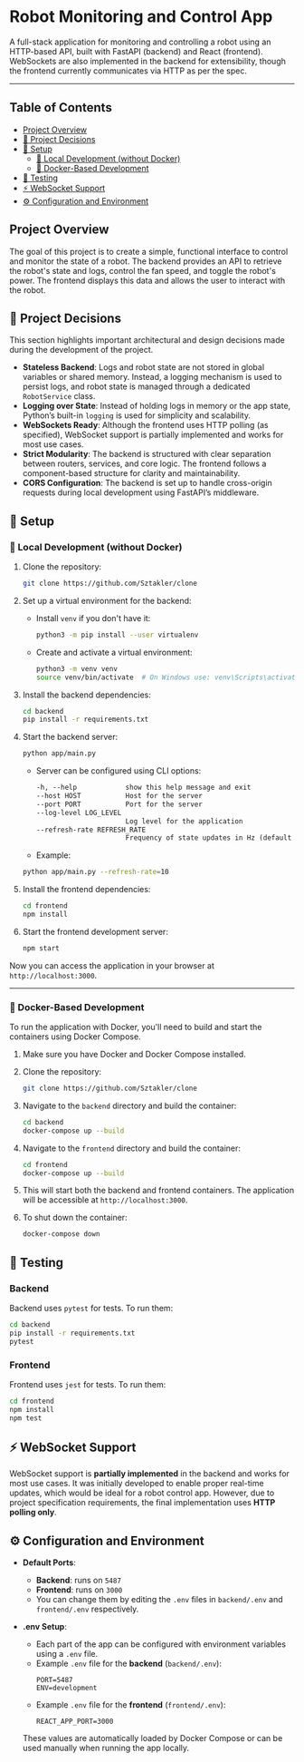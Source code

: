 # Robot Monitoring and Control App

A full-stack application for monitoring and controlling a robot using an HTTP-based API, built with FastAPI (backend) and React (frontend). WebSockets are also implemented in the backend for extensibility, though the frontend currently communicates via HTTP as per the spec.

---

## Table of Contents

- [Project Overview](#project-overview)
- [🧠 Project Decisions](#-project-decisions)
- [🚀 Setup](#-setup)
  - [🔧 Local Development (without Docker)](#-local-development-without-docker)
  - [🐳 Docker-Based Development](#-docker-based-development)
- [🧪 Testing](#-testing)
- [⚡ WebSocket Support](#-websocket-support)
- [⚙️ Configuration and Environment](#️-configuration-and-environment)

## Project Overview

The goal of this project is to create a simple, functional interface to control and monitor the state of a robot. The backend provides an API to retrieve the robot's state and logs, control the fan speed, and toggle the robot's power. The frontend displays this data and allows the user to interact with the robot.

## 🧠 Project Decisions

This section highlights important architectural and design decisions made during the development of the project.

- **Stateless Backend**: Logs and robot state are not stored in global variables or shared memory. Instead, a logging mechanism is used to persist logs, and robot state is managed through a dedicated `RobotService` class.
- **Logging over State**: Instead of holding logs in memory or the app state, Python’s built-in `logging` is used for simplicity and scalability.
- **WebSockets Ready**: Although the frontend uses HTTP polling (as specified), WebSocket support is partially implemented and works for most use cases.
- **Strict Modularity**: The backend is structured with clear separation between routers, services, and core logic. The frontend follows a component-based structure for clarity and maintainability.
- **CORS Configuration**: The backend is set up to handle cross-origin requests during local development using FastAPI’s middleware.

## 🚀 Setup

### 🔧 Local Development (without Docker)

1. Clone the repository:
    ```bash
    git clone https://github.com/Sztakler/clone
    ```
2. Set up a virtual environment for the backend:
    - Install `venv` if you don't have it:
        ```bash
        python3 -m pip install --user virtualenv
        ```
    - Create and activate a virtual environment:
        ```bash
        python3 -m venv venv
        source venv/bin/activate  # On Windows use: venv\Scripts\activate
        ```

3. Install the backend dependencies:
    ```bash
    cd backend
    pip install -r requirements.txt
    ```

4. Start the backend server:
    ```bash
    python app/main.py
    ```
    - Server can be configured using CLI options:
      ```txt
      -h, --help            show this help message and exit
      --host HOST           Host for the server
      --port PORT           Port for the server
      --log-level LOG_LEVEL
                            Log level for the application
      --refresh-rate REFRESH_RATE
                            Frequency of state updates in Hz (default 10Hz)
      ```
    - Example:
    ```bash
    python app/main.py --refresh-rate=10
    ```

5. Install the frontend dependencies:
    ```bash
    cd frontend
    npm install
    ```

6. Start the frontend development server:
    ```bash
    npm start
    ```

Now you can access the application in your browser at `http://localhost:3000`.

---

### 🐳 Docker-Based Development

To run the application with Docker, you'll need to build and start the containers using Docker Compose.

1. Make sure you have Docker and Docker Compose installed.

2. Clone the repository:
    ```bash
    git clone https://github.com/Sztakler/clone
    ```

3. Navigate to the `backend` directory and build the container:
    ```bash
    cd backend
    docker-compose up --build
    ```

4. Navigate to the `frontend` directory and build the container:
    ```bash
    cd frontend
    docker-compose up --build
    ```

5. This will start both the backend and frontend containers. The application will be accessible at `http://localhost:3000`.

6. To shut down the container:
    ```bash
    docker-compose down
    ```

## 🧪 Testing

### Backend

Backend uses `pytest` for tests. To run them:

```bash
cd backend
pip install -r requirements.txt
pytest
```

### Frontend

Frontend uses `jest` for tests. To run them:

```bash
cd frontend
npm install
npm test
```

## ⚡ WebSocket Support

WebSocket support is **partially implemented** in the backend and works for most use cases. It was initially developed to enable proper real-time updates, which would be ideal for a robot control app. However, due to project specification requirements, the final implementation uses **HTTP polling only**.

## ⚙️ Configuration and Environment

- **Default Ports**:
  - **Backend**: runs on `5487`
  - **Frontend**: runs on `3000`
  - You can change them by editing the `.env` files in `backend/.env` and `frontend/.env` respectively.

- **.env Setup**:
  - Each part of the app can be configured with environment variables using a `.env` file.
  - Example `.env` file for the **backend** (`backend/.env`):
    ```env
    PORT=5487
    ENV=development
    ```
  - Example `.env` file for the **frontend** (`frontend/.env`):
    ```env
    REACT_APP_PORT=3000
    ```

  These values are automatically loaded by Docker Compose or can be used manually when running the app locally.

